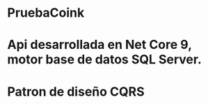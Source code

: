 # PruebaCoink
# Api desarrollada en Net Core 9, motor base de datos SQL Server.
# Patron de diseño CQRS

